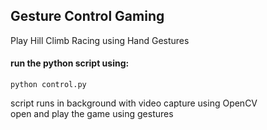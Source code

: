 ## Gesture Control Gaming

Play Hill Climb Racing using Hand Gestures

#### run the python script using:
``` python control.py ```

script runs in background with video capture using OpenCV \
open and play the game using gestures
